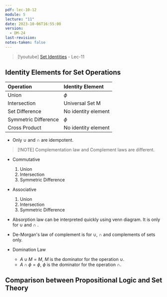 ```yaml
---
pdf: lec-10-12
module: 5
lecture: "11"
date: 2023-10-06T16:55:00
version:
  - DM-24
last-revision: 
notes-taken: false
---
```


> [!youtube] [Set Identities](https://www.youtube.com/watch?v=fN-5u7znwr0) - Lec-11

## Identity Elements for Set Operations

| Operation            | Identity Element    |
|:---------------------|:--------------------|
| Union                | $\phi$              |
| Intersection         | Universal Set M     |
| Set Difference       | No identity element |
| Symmetric Difference | $\phi$              |
| Cross Product        | No identity element |  

- Only $\cup$ and $\cap$ are idempotent.

> [!NOTE] Complementation law and Complement laws are different.

- Commutative
	1. Union
	2. Intersection
	3. Symmetric Difference

- Associative
	1. Union
	2. Intersection
	3. Symmetric Difference

- Absorption law can be interpreted quickly using venn diagram. It is only for $\cup$ and $\cap$ .
- De-Morgan's law of complement is for $\cup$,  $\cap$ and complements of sets only.

- Domination Law
	- $A \cup M = M$, $M$ is the dominator for the operation $\cup$.
	- $A \cap \phi = \phi$, $\phi$ is the dominator for the operation $\cap$.

## Comparison between Propositional Logic and Set Theory
